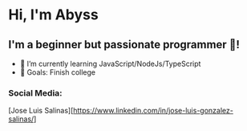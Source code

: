 # Hi, I'm Abyss

## I'm a beginner but passionate programmer 🧡!

- 🌱 I’m currently learning JavaScript/NodeJs/TypeScript
- 🥅 Goals: Finish college

### Social Media:

[Jose Luis Salinas][https://www.linkedin.com/in/jose-luis-gonzalez-salinas/]
